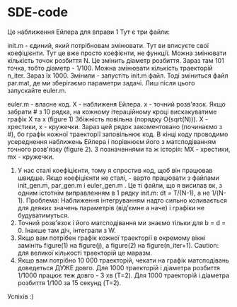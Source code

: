 # SDE-code
Це наближення Ейлера для вправи 1
Тут є три файли:

init.m - єдиний, який потрібновам змінювати. 
Тут ви вписуєте свої коефіцієнти. Тут це вже просто коефієнти, не функції.
Можна змінювати кількість точок розбиття N. Це змінить діаметр розбиття. 
Зараз там 101 точка, тобто діаметр - 1/100.
Можна змінювати кількість траекторій n_iter. Зараз їх 1000.
Змінили - запустіть init.m файл. 
Тоді зміниться файл par.mat, де ми зберігаємо параметри задачі. 
Лиш після цього запускайте euler.m.

euler.m - власне код. X - наближеня Ейлера. x - точний розв'язок.
Якщо забрати # з 10 рядка, на кожному ітераційному кроці вискакуватиме графік X та x (figure 1)
Збіжність повільна (порядку O(sqrt(N))). 
X - хрестики, x - кружечки.
Зараз цей рядок закоментовано (починаємо з #), бо графік кожної траекторії заповільнює код.
В кінці коду проводимо усереднення наближень Ейлера і порівнюєм його з матсподіванням точного розв'язку (figure 2).
З позначеннями та ж історія:
MX - хрестики, mx - кружечки.

1. У нас сталі коефіцієнти, тому я спростив код, щоб він працював швидше.
Якщо коефіцієнти не сталі, - варто працювати з файлами init_gen.m, par_gen.m і euler_gen.m .
Це ті файли, що я висилав вк,
з одним істотнім виправленням в 1 рядку init.m: dt = T/(N-1), а не 1/(N-1).
Проблема: Наближення інтегруванням надто сильно коливається для деяких значень параметрів (від'ємне a наче) і графіки не будуватимуться.
2. Точний розв'язок і його матсподівання ми знаємо тільки для b = d = 0.
Інакше там діч, інтеграли з W.
3. Якщо вам потрібен графік кожної траекторії в окремому вікні замініть figure(1) на figure(j), а figure(2) на figure(n_iter+1).
Caution: для великої кількості траекторій це маразм.
4. Якщо вам потрібно 10 000 траекторій, чекати на графік матсподівань доведеться ДУЖЕ довго.
Для 1000 траекторій і діаметра розбиття 1/1000 працює теж довго - 3 хв (T=2).
Для 1000 траекторій і діаметра розбиття 1/100 за 15 секунд (T=2).

Успіхів :)
